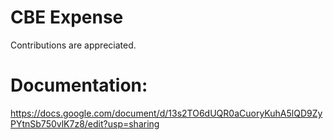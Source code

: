 # CBE Expense

Contributions are appreciated.

# Documentation: 

https://docs.google.com/document/d/13s2TO6dUQR0aCuoryKuhA5lQD9ZyPYtnSb750vlK7z8/edit?usp=sharing

